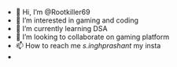 - 👋 Hi, I’m @Rootkiller69
- 👀 I’m interested in gaming and coding
- 🌱 I’m currently learning DSA
- 💞️ I’m looking to collaborate on gaming platform 
- 📫 How to reach me _s.inghprashant_ my insta
- 

<!---
Rootkiller69/Rootkiller69 is a ✨ special ✨ repository because its `README.md` (this file) appears on your GitHub profile.
You can click the Preview link to take a look at your changes.
--->

